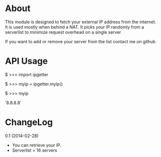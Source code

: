 About
=========

This module is designed to fetch your external IP address from the internet.
It is used mostly when behind a NAT.
It picks your IP randomly from a serverlist to minimize request overhead on a single server

If you want to add or remove your server from the list contact me on github


API Usage
=========

$ >>> import ipgetter

$ >>> myip = ipgetter.myip()

$ >>> myip

'8.8.8.8'

ChangeLog
=========

0.1 (2014-02-28)
 * You can retrieve your IP.
 * Serverlist = 16 servers

